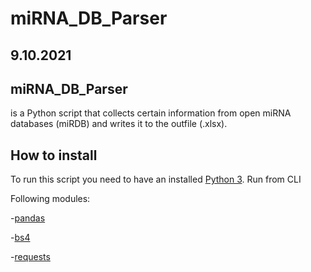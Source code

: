 # miRNA_DB_Parser
## 9.10.2021
## miRNA_DB_Parser
 is a Python script that collects certain information from open miRNA databases (miRDB) and writes it to the outfile (.xlsx).
## How to install
To run this script you need to have an installed [Python 3](https://www.python.org/downloads/). Run from CLI

Following modules:

-[pandas](https://pandas.pydata.org/docs/getting_started/install.html)

-[bs4](https://pypi.org/project/beautifulsoup4/)

-[requests](https://pypi.org/project/requests/)


